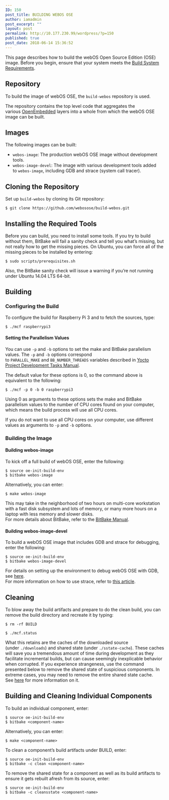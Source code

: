 ```yaml
---
ID: 150
post_title: BUILDING WEBOS OSE
author: iamadmin
post_excerpt: ""
layout: post
permalink: http://10.177.230.99/wordpress/?p=150
published: true
post_date: 2018-06-14 15:36:52
---
```

This page describes how to build the webOS Open Source Edition (OSE) image. Before you begin, ensure that your system meets the <a class="highlight" href="http://webosose.org/discover/setting/requirements/#build_system_requirements">Build System Requirements</a>.
<h2 id="repository">Repository <i class="fa fa-link fa-lg"></i></h2>
To build the image of webOS OSE, the <code>build-webos</code> repository is used.

The repository contains the top level code that aggregates the various <a class="highlight" href="http://openembedded.org/">OpenEmbedded</a> layers into a whole from which the webOS OSE image can be built.
<h2 id="images">Images <i class="fa fa-link fa-lg"></i></h2>
The following images can be built:
<ul>
 	<li><code>webos-image</code>: The production webOS OSE image without development tools.</li>
 	<li><code>webos-image-devel</code>: The image with various development tools added to <code>webos-image</code>, including GDB and strace (system call tracer).</li>
</ul>
<h2 id="cloning-the-repository">Cloning the Repository <i class="fa fa-link fa-lg"></i></h2>
Set up <code>build-webos</code> by cloning its Git repository:
<div class="highlight">
<pre><code class="language-bash" data-lang="bash">$ git clone https://github.com/webosose/build-webos.git</code></pre>
</div>
<h2 id="installing-the-required-tools">Installing the Required Tools <i class="fa fa-link fa-lg"></i></h2>
Before you can build, you need to install some tools. If you try to build without them, BitBake will fail a sanity check and tell you what’s missing, but not really how to get the missing pieces. On Ubuntu, you can force all of the missing pieces to be installed by entering:
<div class="highlight">
<pre><code class="language-bash" data-lang="bash">$ sudo scripts/prerequisites.sh</code></pre>
</div>
Also, the BitBake sanity check will issue a warning if you’re not running under Ubuntu 14.04 LTS 64-bit.
<h2 id="building">Building <i class="fa fa-link fa-lg"></i></h2>
<h3 id="configuring-the-build">Configuring the Build <i class="fa fa-link fa-lg"></i></h3>
To configure the build for Raspberry Pi 3 and to fetch the sources, type:
<div class="highlight">
<pre><code class="language-bash" data-lang="bash">$ ./mcf raspberrypi3</code></pre>
</div>
<h4 id="setting-the-parallelism-values">Setting the Parallelism Values <i class="fa fa-link fa-lg"></i></h4>
You can use <code>-p</code> and <code>-b</code> options to set the make and BitBake parallelism values. The <code>-p</code> and <code>-b</code> options correspond to <code>PARALLEL_MAKE</code> and <code>BB_NUMBER_THREADS</code> variables described in <a class="highlight" href="http://www.yoctoproject.org/docs/2.5/dev-manual/dev-manual.html#speeding-up-the-build">Yocto Project Development Tasks Manual</a>.

The default value for these options is 0, so the command above is equivalent to the following:
<div class="highlight">
<pre><code class="language-bash" data-lang="bash">$ ./mcf -p 0 -b 0 raspberrypi3</code></pre>
</div>
Using 0 as arguments to these options sets the make and BitBake parallelism values to the number of CPU cores found on your computer, which means the build process will use all CPU cores.

If you do not want to use all CPU cores on your computer, use different values as arguments to <code>-p</code> and <code>-b</code> options.
<h3 id="building-the-image">Building the Image <i class="fa fa-link fa-lg"></i></h3>
<h4 id="building-webos-image">Building webos-image <i class="fa fa-link fa-lg"></i></h4>
To kick off a full build of webOS OSE, enter the following:
<div class="highlight">
<pre><code class="language-bash" data-lang="bash">$ source oe-init-build-env
$ bitbake webos-image</code></pre>
</div>
Alternatively, you can enter:
<div class="highlight">
<pre><code class="language-bash" data-lang="bash">$ make webos-image</code></pre>
</div>
This may take in the neighborhood of two hours on multi-core workstation with a fast disk subsystem and lots of memory, or many more hours on a laptop with less memory and slower disks.
<div class="alert alert-info" role="alert">For more details about BitBake, refer to the <a class="highlight" href="https://www.yoctoproject.org/documentation/bitbake-user-manual-0">BitBake Manual</a>.</div>
<h4 id="building-webos-image-devel">Building webos-image-devel <i class="fa fa-link fa-lg"></i></h4>
To build a webOS OSE image that includes GDB and strace for debugging, enter the following:
<div class="highlight">
<pre><code class="language-bash" data-lang="bash">$ source oe-init-build-env
$ bitbake webos-image-devel</code></pre>
</div>
<div class="alert alert-info" role="alert">For details on setting up the environment to debug webOS OSE with GDB, see <a class="highlight" href="http://webosose.org/discover/setting/setting-gdb-debugging/">here</a>.</div>
<div class="alert alert-info" role="alert">For more information on how to use strace, refer to <a class="highlight" href="https://www.thegeekstuff.com/2011/11/strace-examples/">this article</a>.</div>
<h2 id="cleaning">Cleaning <i class="fa fa-link fa-lg"></i></h2>
To blow away the build artifacts and prepare to do the clean build, you can remove the build directory and recreate it by typing:
<div class="highlight">
<pre><code class="language-bash" data-lang="bash">$ rm -rf BUILD</code></pre>
</div>
<div class="highlight">
<pre><code class="language-bash" data-lang="bash">$ ./mcf.status</code></pre>
</div>
What this retains are the caches of the downloaded source (under <code>./downloads</code>) and shared state (under <code>./sstate-cache</code>). These caches will save you a tremendous amount of time during development as they facilitate incremental builds, but can cause seemingly inexplicable behavior when corrupted. If you experience strangeness, use the command presented below to remove the shared state of suspicious components. In extreme cases, you may need to remove the entire shared state cache. See <a class="highlight" href="http://www.yoctoproject.org/docs/latest/poky-ref-manual/poky-ref-manual.html#shared-state-cache">here</a> for more information on it.
<h2 id="building-and-cleaning-individual-components">Building and Cleaning Individual Components <i class="fa fa-link fa-lg"></i></h2>
To build an individual component, enter:
<div class="highlight">
<pre><code class="language-bash" data-lang="bash">$ source oe-init-build-env
$ bitbake &lt;component-name&gt;</code></pre>
</div>
Alternatively, you can enter:
<div class="highlight">
<pre><code class="language-bash" data-lang="bash">$ make &lt;component-name&gt;</code></pre>
</div>
To clean a component’s build artifacts under BUILD, enter:
<div class="highlight">
<pre><code class="language-bash" data-lang="bash">$ source oe-init-build-env
$ bitbake -c clean &lt;component-name&gt;</code></pre>
</div>
To remove the shared state for a component as well as its build artifacts to ensure it gets rebuilt afresh from its source, enter:
<div class="highlight">
<pre><code class="language-bash" data-lang="bash">$ source oe-init-build-env
$ bitbake -c cleansstate &lt;component-name&gt;</code></pre>
</div>